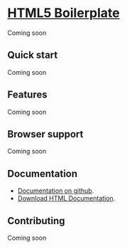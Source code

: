 # [HTML5 Boilerplate](https://html5boilerplate.com)

Coming soon

## Quick start

Coming soon

## Features

Coming soon

## Browser support

Coming soon

## Documentation

* [Documentation on github](src/Documentation/index.md).
* [Download HTML Documentation](src/HTMLDocumentation).


## Contributing

Coming soon
